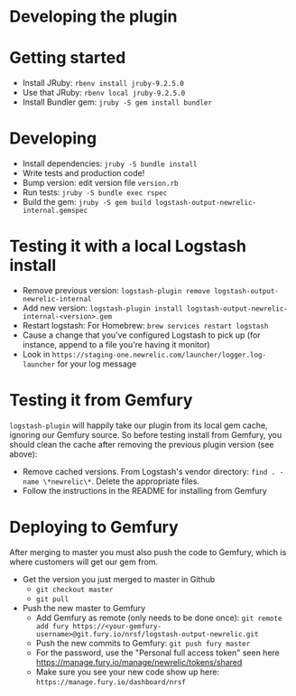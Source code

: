 # Developing the plugin

# Getting started

* Install JRuby: `rbenv install jruby-9.2.5.0`
* Use that JRuby: `rbenv local jruby-9.2.5.0`
* Install Bundler gem: `jruby -S gem install bundler`

# Developing

* Install dependencies: `jruby -S bundle install`
* Write tests and production code!
* Bump version: edit version file `version.rb`
* Run tests: `jruby -S bundle exec rspec`
* Build the gem: `jruby -S gem build logstash-output-newrelic-internal.gemspec`

# Testing it with a local Logstash install

* Remove previous version: `logstash-plugin remove logstash-output-newrelic-internal`
* Add new version: `logstash-plugin install logstash-output-newrelic-internal-<version>.gem `
* Restart logstash: For Homebrew: `brew services restart logstash`
* Cause a change that you've configured Logstash to pick up (for instance, append to a file you're having it monitor)
* Look in `https://staging-one.newrelic.com/launcher/logger.log-launcher` for your log message

# Testing it from Gemfury

`logstash-plugin` will happily take our plugin from its
local gem cache, ignoring our Gemfury source. So before testing install from Gemfury, you should clean the cache after
removing the previous plugin version (see above):
* Remove cached versions. From Logstash's vendor directory: `find . -name \*newrelic\*`. Delete the appropriate files.
* Follow the instructions in the README for installing from Gemfury

# Deploying to Gemfury

After merging to master you must also push the code to Gemfury, which is where customers will get our gem from.
* Get the version you just merged to master in Github
  * `git checkout master`
  * `git pull`
* Push the new master to Gemfury
   * Add Gemfury as remote (only needs to be done once): `git remote add fury https://<your-gemfury-username>@git.fury.io/nrsf/logstash-output-newrelic.git`
   * Push the new commits to Gemfury: `git push fury master`
   * For the password, use the "Personal full access token" seen here https://manage.fury.io/manage/newrelic/tokens/shared
   * Make sure you see your new code show up here: `https://manage.fury.io/dashboard/nrsf`
